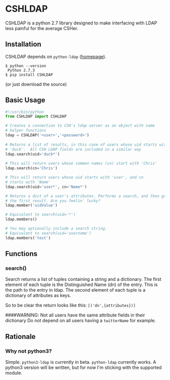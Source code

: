 CSHLDAP
=======

CSHLDAP is a python 2.7 library designed to make interfacing with LDAP less painful
for the average CSHer. 

## Installation

CSHLDAP depends on `python-ldap` ([homepage](http://www.python-ldap.org/)).

    $ python --version
     Python 2.7.3
    $ pip install CSHLDAP

(or just download the source)

## Basic Usage
```python
#!/usr/bin/python
from CSHLDAP import CSHLDAP

# Creates a connection to CSH's ldap server as an object with some 
# helper functions
ldap = CSHLDAP('<user>','<password>')
    
# Returns a list of results, in this case of users whose uid starts with
# 'duck'.  All CSH LDAP fields are included in a similar way
ldap.search(uid='duck*')
  
# This will return users whose common names (cn) start with 'Chris'
ldap.search(cn='Chris')

# This will return users whose uid starts with 'user', and cn
# starts with 'Name'
ldap.search(uid='user*', cn='Name*')

# Returns a dict of a user's attributes. Performs a search, and then grabs
# the first result. Are you feelin' lucky?
ldap.member('uidValue')

# Equivalent to search(uid='*')
ldap.members()

# You may optionally include a search string. 
# Equivalent to search(uid='username')
ldap.members('test')
```

## Functions

### search()

Search returns a list of tuples containing a string and a dictionary. 
The first element of each tuple is the Distinguished Name (dn) of the entry.
This is the path to the entry in ldap. The second element of each tuple is a
dictionary of attributes as keys. 

So to be clear the return looks like this: `[('dn',{attributes})]`

####WARNING: Not all users have the same attribute fields in their dictionary
Do not depend on all users having a `twitterName` for example.


## Rationale

### Why not python3? 
Simple. `python3-ldap` is currently in beta. `python-ldap` currently works. A 
python3 version will be written, but for now I'm sticking with the supported 
module.
